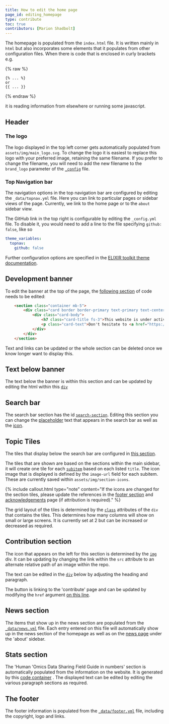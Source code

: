 ```yaml
---
title: How to edit the home page
page_id: editing_homepage
type: contribute
toc: true
contributors: [Marion Shadbolt]
---
```


The homepage is populated from the `index.html` file. It is written mainly in `html` but also incorporates some elements that it populates from other configuration files. When there is code that is enclosed in curly brackets e.g.

{% raw %}
```
{% ... %}
or
{{ ... }}
```
{% endraw %}

it is reading information from elsewhere or running some javascript.

## Header

### The logo

The logo displayed in the top left corner gets automatically populated from `assets/img/main_logo.svg`. To change the logo it is easiest to replace this logo with your preferred image, retaining the same filename. If you prefer to change the filename, you will need to add the new filename to the `brand_logo` parameter of the [`_config`](https://github.com/AustralianBioCommons/human-omics-data-sharing-field-guide/blob/bdf3feebae2df834dec7d71e5afa0f9dde08c153/_config.yml#L19) file.

### Top Navigation bar

The navigation options in the top navigation bar are configured by editing the `_data/topnav.yml` file. Here you can link to particular pages or sidebar views of the page. Currently, we link to the home page or to the `about` sidebar view. 

The GitHub link in the top right is configurable by editing the `_config.yml` file. To disable it, you would need to add a line to the file specifying `github: false`, like so

```yaml
theme_variables:
  topnav:
    github: false
```

Further configuration options are specified in the [ELIXIR toolkit theme documentation](https://elixir-belgium.github.io/elixir-toolkit-theme/configuring_theme).

## Development banner

To edit the banner at the top of the page, the [following section](https://github.com/AustralianBioCommons/human-omics-data-sharing-field-guide/blob/4939e03ef83527fc618c11eb8f062c91988a91b3/index.html#L13C3-L20C15) of code needs to be edited:

```html
    <section class="container mb-5">
        <div class="card border border-primary text-primary text-center">
            <div class="card-body">
                <h7 class="card-title fs-3">This website is under active development</h7>
                <p class="card-text">Don't hesitate to <a href="https://github.com/AustralianBioCommons/human-omics-data-sharing-field-guide/issues">open an issue</a> or to contact us via <a href="mailto:marion@biocommons.org.au">email</a> to give some early feedback.</p>
            </div>
        </div>
    </section>
```

Text and links can be updated or the whole section can be deleted once we know longer want to display this.

## Text below banner

The text below the banner is within this section and can be updated by editing the html within this [`div`](https://github.com/AustralianBioCommons/human-omics-data-sharing-field-guide/blob/4939e03ef83527fc618c11eb8f062c91988a91b3/index.html#L24)

## Search bar

The search bar section has the id [`search-section`](https://github.com/AustralianBioCommons/human-omics-data-sharing-field-guide/blob/4939e03ef83527fc618c11eb8f062c91988a91b3/index.html#L28). Editing this section you can change the [placeholder](https://github.com/AustralianBioCommons/human-omics-data-sharing-field-guide/blob/4939e03ef83527fc618c11eb8f062c91988a91b3/index.html#L37C37-L37C48) text that appears in the search bar as well as the [icon](https://github.com/AustralianBioCommons/human-omics-data-sharing-field-guide/blob/4939e03ef83527fc618c11eb8f062c91988a91b3/index.html#L35C82-L35C126).

## Topic Tiles

The tiles that display below the search bar are configured in [this section](https://github.com/AustralianBioCommons/human-omics-data-sharing-field-guide/blob/4939e03ef83527fc618c11eb8f062c91988a91b3/index.html#L45C1-L68C19).

The tiles that are shown are based on the sections within the main sidebar, it will create one tile for each [`subitem`](https://github.com/AustralianBioCommons/human-omics-data-sharing-field-guide/blob/4939e03ef83527fc618c11eb8f062c91988a91b3/_data/sidebars/main.yml#L3) based on each listed `title`. The icon image that is displayed is defined by the `image-url` field for each subitem. These are currently saved within `assets/img/section-icons`. 

{% include callout.html type="note" content="If the icons are changed for the section tiles, please update the references in the [footer section](https://github.com/AustralianBioCommons/human-omics-data-sharing-field-guide/blob/4939e03ef83527fc618c11eb8f062c91988a91b3/_data/footer.yml#L2C1-L2C1) and [acknowledgements](https://github.com/AustralianBioCommons/human-omics-data-sharing-field-guide/blob/main/pages/about/acknowledgements.md) page (if attribution is required)." %}

The grid layout of the tiles is determined by the [`class`](https://github.com/AustralianBioCommons/human-omics-data-sharing-field-guide/blob/4939e03ef83527fc618c11eb8f062c91988a91b3/index.html#L49) attributes of the `div` that contains the tiles. This determines how many columns will show on small or large screens. It is currently set at 2 but can be increased or decreased as required.

## Contribution section

The icon that appears on the left for this section is determined by the [`img`](https://github.com/AustralianBioCommons/human-omics-data-sharing-field-guide/blob/4939e03ef83527fc618c11eb8f062c91988a91b3/index.html#L73) div. It can be updating by changing the link within the `src` attribute to an alternate relative path of an image within the repo.

The text can be edited in the [`div`](https://github.com/AustralianBioCommons/human-omics-data-sharing-field-guide/blob/4939e03ef83527fc618c11eb8f062c91988a91b3/index.html#L76C24-L79C29) below by adjusting the heading and paragraph.

The button is linking to the 'contribute' page and can be updated by modifying the `href` argument [on this line](https://github.com/AustralianBioCommons/human-omics-data-sharing-field-guide/blob/4939e03ef83527fc618c11eb8f062c91988a91b3/index.html#L82C78-L82C112).

## News section

The items that show up in the news section are populated from the [`_data/news.yml`](https://github.com/AustralianBioCommons/human-omics-data-sharing-field-guide/blob/main/_data/news.yml) file. Each entry entered on this file will automatically show up in the news section of the homepage as well as on the [news page](https://australianbiocommons.github.io/human-omics-data-sharing-field-guide/news) under the 'about' sidebar.

## Stats section

The 'Human 'Omics Data Sharing Field Guide in numbers' section is automatically populated from the information on the website. It is generated by this [code container](https://github.com/AustralianBioCommons/human-omics-data-sharing-field-guide/blob/4939e03ef83527fc618c11eb8f062c91988a91b3/index.html#L96C8-L144C19) . The displayed text can be edited by editing the various paragraph sections as required.

## The footer

The footer information is populated from the [`_data/footer.yml`](https://github.com/AustralianBioCommons/human-omics-data-sharing-field-guide/blob/main/_data/footer.yml) file, including the copyright, logo and links. 
